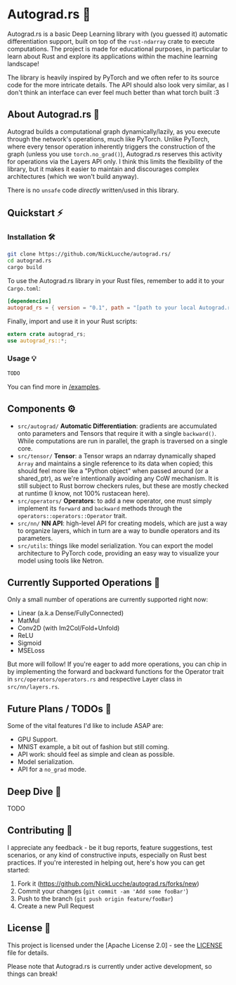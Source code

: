# Autograd.rs 🚀

Autograd.rs is a basic Deep Learning library with (you guessed it) automatic differentiation support, built on top of the `rust-ndarray` crate to execute computations. 
The project is made for educational purposes, in particular to learn about Rust and explore its applications within the machine learning landscape!

The library is heavily inspired by PyTorch and we often refer to its source code for the more intricate details. The API should also look very similar, as I don't think an interface can ever feel much better than what torch built :3

## About Autograd.rs  🧠

Autograd builds a computational graph dynamically/lazily, as you execute through the network's operations, much like PyTorch.
Unlike PyTorch, where every tensor operation inherently triggers the construction of the graph (unless you use `torch.no_grad()`), Autograd.rs reserves this activity for operations via the Layers API only. I think this limits the flexibility of the library, but it makes it easier to maintain and discourages complex architectures (which we won't build anyway). 

There is no `unsafe` code *directly* written/used in this library.

## Quickstart ⚡
### Installation 🛠️

```bash
git clone https://github.com/NickLucche/autograd.rs/
cd autograd.rs
cargo build
```
To use the Autograd.rs library in your Rust files, remember to add it to your `Cargo.toml`:
```toml
[dependencies]
autograd_rs = { version = "0.1", path = "[path to your local Autograd.rs directory]" }
```
Finally, import and use it in your Rust scripts:
```Rust
extern crate autograd_rs;
use autograd_rs::*;
```

### Usage 💡

```Rust
TODO
```
You can find more in [/examples](`/examples/`).


## Components ⚙️

- `src/autograd/` **Automatic Differentiation**: gradients are accumulated onto parameters and Tensors that require it with a single `backward()`. While computations are run in parallel, the graph is traversed on a single core. 
- `src/tensor/` **Tensor**: a Tensor wraps an ndarray dynamically shaped `Array` and maintains a single reference to its data when copied; this should feel more like a "Python object" when passed around (or a shared_ptr), as we're intentionally avoiding any CoW mechanism. It is still subject to Rust borrow checkers rules, but these are mostly checked at runtime (I know, not 100% rustacean here).
- `src/operators/` **Operators**: to add a new operator, one must simply implement its `forward` and `backward` methods through the `operators::operators::Operator` trait.    
- `src/nn/` **NN API**: high-level API for creating models, which are just a way to organize layers, which in turn are a way to bundle operators and its parameters.
- `src/utils`: things like model serialization. You can export the model architecture to PyTorch code, providing an easy way to visualize your model using tools like Netron.

## Currently Supported Operations 💠

Only a small number of operations are currently supported right now:

- Linear (a.k.a Dense/FullyConnected)
- MatMul
- Conv2D (with Im2Col/Fold+Unfold)
- ReLU
- Sigmoid
- MSELoss

But more will follow! If you're eager to add more operations, you can chip in by implementing the forward and backward functions for the Operator trait in `src/operators/operators.rs` and respective Layer class in `src/nn/layers.rs`. 

## Future Plans / TODOs 📝

Some of the vital features I'd like to include ASAP are:

- GPU Support.
- MNIST example, a bit out of fashion but still coming.
- API work: should feel as simple and clean as possible.
- Model serialization.
- API for a `no_grad` mode.


## Deep Dive 🐠

TODO 

## Contributing 🤝

I appreciate any feedback - be it bug reports, feature suggestions, test scenarios, or any kind of constructive inputs, especially on Rust best practices. If you're interested in helping out, here's how you can get started:

1. Fork it (https://github.com/NickLucche/autograd.rs/forks/new)
2. Commit your changes (`git commit -am 'Add some fooBar'`)
3. Push to the branch (`git push origin feature/fooBar`)
4. Create a new Pull Request

## License 📖

This project is licensed under the [Apache License 2.0] - see the [LICENSE](LICENSE) file for details.

Please note that Autograd.rs is currently under active development, so things can break!